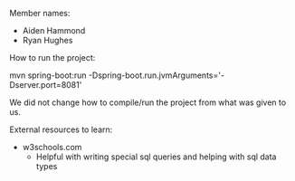 Member names:
- Aiden Hammond
- Ryan Hughes

How to run the project:

mvn spring-boot:run -Dspring-boot.run.jvmArguments='-Dserver.port=8081'

We did not change how to compile/run the project from what was given to us.


External resources to learn:
- w3schools.com
    - Helpful with writing special sql queries and helping with sql data types
